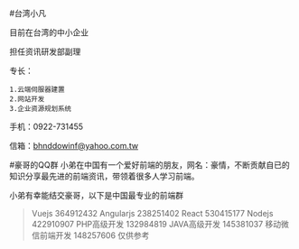 #台湾小凡 

目前在台湾的中小企业

担任资讯研发部副理

专长：

	1.云端伺服器建置
	2.网站开发
	3.企业资源规划系统

手机：0922-731455

信箱：bhnddowinf@yahoo.com.tw

#豪哥的QQ群
小弟在中国有一个爱好前端的朋友，网名：豪情，不断贡献自已的知识分享最先进的前端资讯，带领着很多人学习前端。

小弟有幸能结交豪哥，以下是中国最专业的前端群
> 	Vuejs 364912432
> 	Angularjs 238251402
> 	React 530415177
> 	Nodejs 422910907
> 	PHP高级开发 132984819
> 	JAVA高级开发 145381037
> 	移动微信前端开发 148257606
仅供参考


